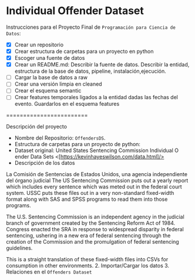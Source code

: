 Individual Offender Dataset
========================

Instrucciones para el Proyecto Final de ``Programación para Ciencia de Datos``:

- [x] Crear un repositorio
- [x] Crear estructura de carpetas para un proyecto en python
- [x] Escoger una fuente de datos
- [x] Crear un README.md: Describir la fuente de datos. Describir la entidad, estructura de la base de datos, pipeline, instalación,ejecución.
- [ ] Cargar la base de datos a raw
- [ ] Crear una versión limpia en cleaned
- [ ] Crear el esquema semantic
- [ ] Crear features temporales ligados a la entidad dadas las fechas del evento. Guardarlos en el esquema features

========================

Descripción del proyecto

- Nombre del Repositorio: ``OffendersDS``.
- Estructura de carpetas para un proyecto de python: 
- Dataset original: United States Sentencing Commission Individual O ender Data Sets <[https://kevinhayeswilson.com/data.html]/>
- Descripción de los datos

La Comisión de Sentencias de Estados Unidos, una agencia independiente del órgano judicial 
The US Sentencing Commission puts out a yearly report which includes every sentence which was meted out in the federal court system. USSC puts these files out in a very non-standard fixed-width format along with SAS and SPSS programs to read them into those programs.

The U.S. Sentencing Commission is an independent agency in the judicial branch of government created by the Sentencing Reform Act of 1984. Congress enacted the SRA in response to widespread disparity in federal sentencing, ushering in a new era of federal sentencing through the creation of the Commission and the promulgation of federal sentencing guidelines.

This is a straight translation of these fixed-width files into CSVs for consumption in other environments. 
2. Importar/Cargar los datos
3. Relaciones en el ``Offenders Dataset``
